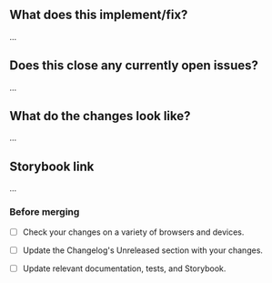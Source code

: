 ## What does this implement/fix?
…

<!-- 💡 Briefly describe what you want to achieve here.  Explain your approach and any other options you considered. -->

<!-- 🐛 For bugs: How can the original issue be recreated? How is your fix demonstrated? -->

<!-- 🎨 For new features: Have you reviewed your changes with UX? Is there a design that should be referenced? -->


## Does this close any currently open issues?
…

<!-- 🔗 Link to the issue/s that this PR solves, and use fix` or `solve` to close it automatically.  -->


## What do the changes look like?
…

<!--
🖼 Include screenshots of before and after, if relevant

| Before  | After  |
|---|---|
|   |   |

 -->

 
## Storybook link
…

<!-- 🎩 Include links to help tophatting -->


### Before merging

- [ ] Check your changes on a variety of browsers and devices.

- [ ] Update the Changelog's Unreleased section with your changes.

- [ ] Update relevant documentation, tests, and Storybook.
